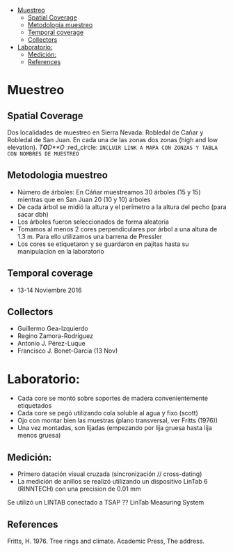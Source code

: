 -   [Muestreo](#muestreo)
    -   [Spatial Coverage](#spatial-coverage)
    -   [Metodologia muestreo](#metodologia-muestreo)
    -   [Temporal coverage](#temporal-coverage)
    -   [Collectors](#collectors)
-   [Laboratorio:](#laboratorio)
    -   [Medición:](#medicion)
    -   [References](#references)

Muestreo
========

Spatial Coverage
----------------

Dos localidades de muestreo en Sierra Nevada: Robledal de Cañar y Robledal de San Juan. En cada una de las zonas dos zonas (high and low elevation). *T**O**D**O* :red\_circle: `INCLUIR LINK A MAPA CON ZONZAS Y TABLA CON NOMBRES DE MUESTREO`

Metodologia muestreo
--------------------

-   Número de árboles: En Cáñar muestreamos 30 árboles (15 y 15) mientras que en San Juan 20 (10 y 10) árboles
-   De cada árbol se midió la altura y el perímetro a la altura del pecho (para sacar dbh)
-   Los árboles fueron seleccionados de forma aleatoria
-   Tomamos al menos 2 cores perpendiculares por árbol a una altura de 1.3 m. Para ello utilizamos una barrena de Pressler
-   Los cores se etiquetaron y se guardaron en pajitas hasta su manipulacion en la laboratorio

Temporal coverage
-----------------

-   13-14 Noviembre 2016

Collectors
----------

-   Guillermo Gea-Izquierdo
-   Regino Zamora-Rodríguez
-   Antonio J. Pérez-Luque
-   Francisco J. Bonet-García (13 Nov)

Laboratorio:
============

-   Cada core se montó sobre soportes de madera convenientemente etiquetados
-   Cada core se pegó utilizando cola soluble al agua y fixo (scott)
-   Ojo con montar bien las muestras (plano transversal, ver Fritts (1976))
-   Una vez montadas, son lijadas (empezando por lija gruesa hasta lija menos gruesa)

Medición:
---------

-   Primero datación visual cruzada (sincronización // cross-dating)
-   La medición de anillos se realizó utilizando un dispositivo LinTab 6 (RINNTECH) con una precision de 0.01 mm

Se utilizó un LINTAB conectado a TSAP ??
LinTab Measuring System

References
----------

Fritts, H. 1976. Tree rings and climate. Academic Press, The address.
